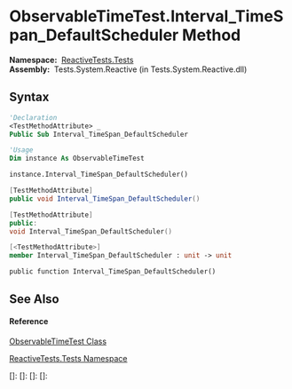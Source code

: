# ObservableTimeTest.Interval\_TimeSpan\_DefaultScheduler Method

**Namespace:**  [ReactiveTests.Tests](ReactiveTests.Tests\ReactiveTests.Tests.md)  
**Assembly:**  Tests.System.Reactive (in Tests.System.Reactive.dll)

## Syntax

```vb
'Declaration
<TestMethodAttribute> _
Public Sub Interval_TimeSpan_DefaultScheduler
```

```vb
'Usage
Dim instance As ObservableTimeTest

instance.Interval_TimeSpan_DefaultScheduler()
```

```csharp
[TestMethodAttribute]
public void Interval_TimeSpan_DefaultScheduler()
```

```c++
[TestMethodAttribute]
public:
void Interval_TimeSpan_DefaultScheduler()
```

```fsharp
[<TestMethodAttribute>]
member Interval_TimeSpan_DefaultScheduler : unit -> unit 
```

```jscript
public function Interval_TimeSpan_DefaultScheduler()
```

## See Also

#### Reference

[ObservableTimeTest Class](ObservableTimeTest\ObservableTimeTest.md)

[ReactiveTests.Tests Namespace](ReactiveTests.Tests\ReactiveTests.Tests.md)

[]: 
[]: 
[]: 
[]: 
